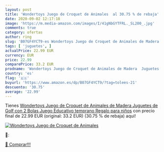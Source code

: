 ```yaml
---
layout: post
title: 'Wondertoys Juego de Croquet de Animales  al 30.75 % de rebaja'
date: 2020-09-02 12:17:18
image: 'https://m.media-amazon.com/images/I/41gNbGYTFRL._SL200_.jpg'
comments: true
category: ofertas
author: ring
slug: 'B07GF4YCT9-es Wondertoys Juego de Croquet de Animales de Madera Juguetes...'
tags: [ 'juguetes', ]
actualPrice: 22.99 EUR
currency: EUR
price: 22.99
comparePrice: 33.2 EUR
prodname: 'Wondertoys Juego de Croquet de Animales de Madera  Juguetes de Golf con 2 Bolas  Juego Educativo temprano  Regalo para niños'
country: 'es'
flag: '🇪🇸'
buyurl: 'https://www.amazon.es/dp/B07GF4YCT9/?tag=tolees-21'
descuento: '30.75'
average: '22.99'
---
```


Tienes [Wondertoys Juego de Croquet de Animales de Madera  Juguetes de Golf con 2 Bolas  Juego Educativo temprano  Regalo para niños](https://www.amazon.es/dp/B07GF4YCT9/?tag=tolees-21) con precio final de  22.99 EUR (original: 33.2 EUR) (30.75 %  de rebaja) aqui!

[![Wondertoys Juego de Croquet de Animales ](https://m.media-amazon.com/images/I/41gNbGYTFRL._SL200_.jpg)](https://www.amazon.es/dp/B07GF4YCT9/?tag=tolees-21)

🔎:


[🛒 Comprar!!!](https://www.amazon.es/dp/B07GF4YCT9/?tag=tolees-21)
